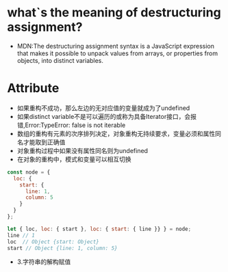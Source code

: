 # what`s the meaning of destructuring assignment?
- MDN:The destructuring assignment syntax is a JavaScript expression that makes it possible to unpack values from arrays, or properties from objects, into distinct variables.

# Attribute
- 如果重构不成功，那么左边的无对应值的变量就成为了undefined
- 如果distinct variable不是可以遍历的或称为具备Iterator接口，会报错,Error:TypeError: false is not iterable
- 数组的重构有元素的次序排列决定，对象重构无持续要求，变量必须和属性同名才能取到正确值
- 对象重构过程中如果没有属性同名则为undefined
- 在对象的重构中，模式和变量可以相互切换
```javascript
const node = {
  loc: {
    start: {
      line: 1,
      column: 5
    }
  }
};

let { loc, loc: { start }, loc: { start: { line }} } = node;
line // 1
loc  // Object {start: Object}
start // Object {line: 1, column: 5}
```
- 3.字符串的解构赋值